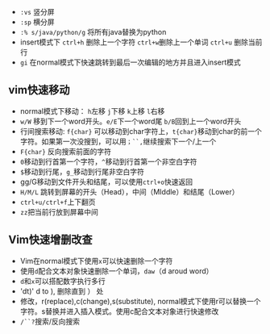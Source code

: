 - `:vs` 竖分屏
- `:sp` 横分屏
- `:% s/java/python/g` 将所有java替换为python
- insert模式下 `ctrl+h` 删除上一个字符  `ctrl+w`删除上一个单词  `ctrl+u` 删除当前行
- `gi` 在normal模式下快速跳转到最后一次编辑的地方并且进入insert模式
## vim快速移动
- normal模式下移动： `h`左移 `j`下移 `k`上移 `l`右移
- `w/W` 移到下一个word开头。`e/E`下一个word尾 `b/B`回到上一个word开头
- 行间搜索移动: `f{char}` 可以移动到char字符上，`t{char}`移动到char的前一个字符。如果第一次没搜到，可以用`；``,`继续搜索下一个/上一个
- `F{char}` 反向搜索前面的字符
- `0`移动到行首第一个字符，`^`移动到行首第一个非空白字符
- `$`移动到行尾，`g_`移动到行尾非空白字符
- gg/G移动到文件开头和结尾，可以使用`ctrl+o`快速返回
- `H/M/L` 跳转到屏幕的开头（Head），中间（MIddle）和结尾（Lower）
- `ctrl+u/ctrl+f`上下翻页
- `zz`把当前行放到屏幕中间
## Vim快速增删改查
- Vim在normal模式下使用`x`可以快速删除一个字符
- 使用`d`配合文本对象快速删除一个单词，`daw`（d aroud word）
- `d`和`x`可以搭配数字执行多行
- 'dt)' d to ), 删除直到  ）  处
- 修改，r(replace),c(change),s(substitute), normal模式下使用r可以替换一个字符。s替换并进入插入模式。使用c配合文本对象进行快速修改
- `/``?`搜索/反向搜索